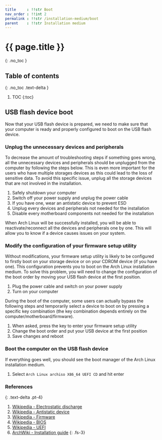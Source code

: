 ```yaml
---
title     : !!str Boot
nav_order : !!int 2
permalink : !!str /installation-medium/boot
parent    : !!str Installation medium
---
```


# {{ page.title }}
{: .no_toc }

## Table of contents
{: .no_toc .text-delta }

1. TOC
{:toc}

## USB flash device boot

Now that your USB flash device is prepared, we need to make sure that your computer is ready and properly configured to boot on the USB flash device.

### Unplug the unnecessary devices and peripherals

To decrease the amount of troubleshooting steps if something goes wrong, all the unnecessary devices and peripherals should be unplugged from the computer by following the steps below. This is even more important for the users who have multiple storages devices as this could lead to the loss of sensitive data. To avoid this specific issue, unplug all the storage devices that are not involved in the installation.

1. Safely shutdown your computer
1. Switch off your power supply and unplug the power cable
1. If you have one, wear an antistatic device to prevent ESD
1. Unplug every devices and peripherals not needed for the installation
1. Disable every motherboard components not needed for the installation

When Arch Linux will be successfully installed, you will be able to reactivate/reconnect all the devices and peripherals one by one. This will allow you to know if a device causes issues on your system.

### Modify the configuration of your firmware setup utility

Without modifications, your firmware setup utility is likely to be configured to firstly boot on your storage device or on your CDROM device (if you have one). This configuration prevents you to boot on the Arch Linux installation medium. To solve this problem, you will need to change the configuration of the boot order by moving your USB flash device at the first position.

1. Plug the power cable and switch on your power supply
1. Turn on your computer

During the boot of the computer, some users can actually bypass the following steps and temporarily select a device to boot on by pressing a specific key combination (the key combination depends entirely on the computer/motherboard/firmware).

1. When asked, press the key to enter your firmware setup utility
1. Change the boot order and put your USB device at the first position
1. Save changes and reboot

### Boot the computer on the USB flash device

If everything goes well, you should see the boot manager of the Arch Linux installation medium.

1. Select `Arch Linux archiso X86_64 UEFI CD` and hit enter

### References
{: .text-delta .pt-4}

1. [Wikipedia - Electrostatic discharge](https://en.wikipedia.org/wiki/Electrostatic_discharge)
1. [Wikipedia - Antistatic device](https://en.wikipedia.org/wiki/Antistatic_device)
1. [Wikipedia - Firmware](https://en.wikipedia.org/wiki/Firmware)
1. [Wikipedia - BIOS](https://en.wikipedia.org/wiki/BIOS)
1. [Wikipedia - UEFI](https://en.wikipedia.org/wiki/Unified_Extensible_Firmware_Interface)
1. [ArchWiki - Installation guide](https://wiki.archlinux.org/index.php/Installation_guide#Boot_the_live_environment)
{: .fs-3}
